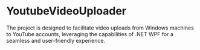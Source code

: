 # YoutubeVideoUploader
The project is designed to facilitate video uploads from Windows machines to YouTube accounts, leveraging the capabilities of .NET WPF for a seamless and user-friendly experience.
